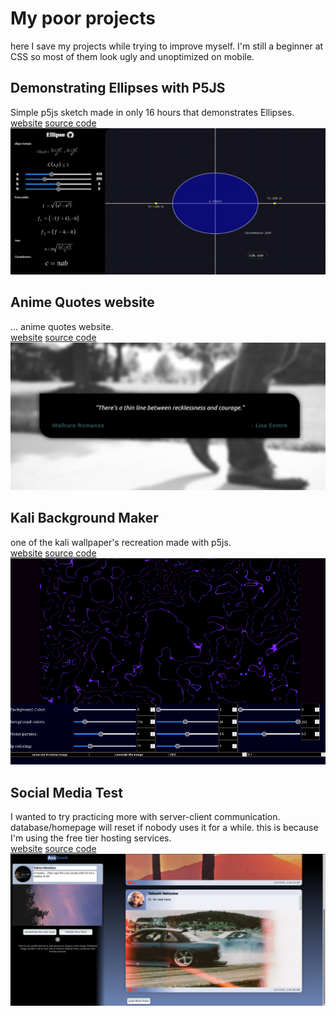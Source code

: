 # My poor projects  
here I save my projects while trying to improve myself. I'm still a beginner at CSS so most of them look ugly and unoptimized on mobile.

## Demonstrating Ellipses with P5JS
Simple p5js sketch made in only 16 hours that demonstrates Ellipses.\
[website](https://clod44.github.io/p5js-ellipse-visualization/)
[source code](https://github.com/clod44/p5js-ellipse-visualization)
![p5js ellipses website screenshot](/docs/assets/p5jsEllipsesWebsite.png)

## Anime Quotes website  
... anime quotes website.\
[website](https://clod44.github.io/html-anime-quotest-test)
[source code](https://github.com/clod44/html-anime-quotest-test)
![anime quotes website screenshot](/docs/assets/htmlAnimeQuotesTestScreenshot.png)

## Kali Background Maker
one of the kali wallpaper's recreation made with p5js. \
[website](https://clod44.github.io/kali-wallpaper-maker/)
[source code](https://github.com/clod44/kali-wallpaper-maker)
![kali wallpaper maker screenshot](/docs/assets/kaliWallpaperMakerScreenShot.png)

## Social Media Test
I wanted to try practicing more with server-client communication. database/homepage will reset if nobody uses it for a while. this is because I'm using the free tier hosting services.\
[website](https://social-network-test2.herokuapp.com/)
[source code](https://github.com/clod44/Social-Media-Test)
![social media test website screenshot](/docs/assets/socialMediaTestScreenShot.png)









